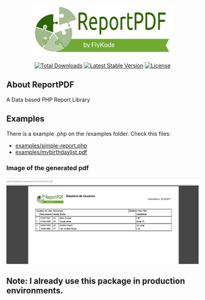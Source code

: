<p align="center"><a href="https://github.com/FlyKode/ReportPDF" target="_blank">
  <img src="https://raw.githubusercontent.com/FlyKode/ReportPDF/master/examples/flykode_reportpdf_logo.jpg"></a></p>

<p align="center">
<a href="https://packagist.org/packages/flykode/reportpdf"><img src="https://poser.pugx.org/flykode/reportpdf/d/total.svg" alt="Total Downloads"></a>
<a href="https://packagist.org/packages/flykode/reportpdf"><img src="https://poser.pugx.org/flykode/reportpdf/v/stable.svg" alt="Latest Stable Version"></a>
<a href="https://packagist.org/packages/flykode/reportpdf"><img src="https://poser.pugx.org/flykode/reportpdf/license.svg" alt="License"></a>
</p>

## About ReportPDF

A Data based PHP Report Library

## Examples

There is a example .php on the /examples folder.
Check this files:

- [examples/simple-report.php](examples/simple-report.php)
- [examples/mybirthdaylist.pdf](examples/mybirthdaylist.pdf)

### Image of the generated pdf
<p align="center">
  <img src="https://raw.githubusercontent.com/FlyKode/ReportPDF/master/examples/flykode_reportpdf_example_001.png"></p>


## Note: I already use this package in production environments.